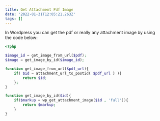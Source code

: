 ```yaml
---
title: Get Attachment Pdf Image
date: '2022-01-31T12:05:21.263Z'
tags: []
---
```


In Wordpress you can get the pdf or really any attachment image by using the code below:

```php
<?php

$image_id = get_image_from_url($pdf);
$image = get_image_by_id($image_id);

function get_image_from_url($pdf_url){
	if( $id = attachment_url_to_postid( $pdf_url ) ){
		return $id;
	};
}

function get_image_by_id($id){
	if($markup = wp_get_attachment_image($id , 'full')){
		return $markup;
	}
}
```
